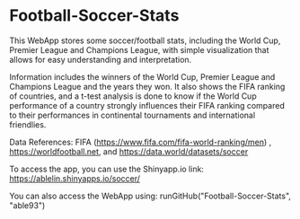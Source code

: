 # Football-Soccer-Stats
This WebApp stores some soccer/football stats, including the World Cup, Premier League and Champions League, with simple visualization that allows for easy understanding and interpretation. 

Information includes the winners of the World Cup, Premier League and Champions League and the years they won. It also shows the FIFA ranking of countries, and a t-test analysis is done to know if the World Cup performance of a country strongly influences their FIFA ranking compared to their performances in continental tournaments and international friendlies.

Data References: FIFA (https://www.fifa.com/fifa-world-ranking/men) , https://worldfootball.net, and https://data.world/datasets/soccer

To access the app, you can use the Shinyapp.io link:
https://ablelin.shinyapps.io/soccer/

You can also access the WebApp using:
runGitHub("Football-Soccer-Stats", "able93")
